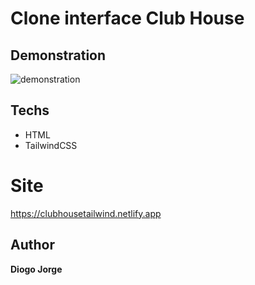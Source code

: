 # Clone interface Club House

## Demonstration

<img src="images/demonstration.gif" alt="demonstration">

## Techs

- HTML
- TailwindCSS

# Site
https://clubhousetailwind.netlify.app

## Author

**Diogo Jorge**
